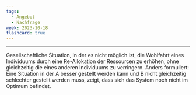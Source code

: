 ```yaml
---
tags:
  - Angebot
  - Nachfrage
week: 2023-10-18
flashcard: true
---
```

***

Gesellschaftliche Situation, in der es nicht möglich ist, die Wohlfahrt eines Individuums durch eine Re-Allokation der Ressourcen zu erhöhen, ohne gleichzeitig die eines anderen Individuums zu verringern. Anders formuliert: Eine Situation in der A besser gestellt werden kann und B nicht gleichzeitig schlechter gestellt werden muss, zeigt, dass sich das System noch nicht im Optimum befindet.